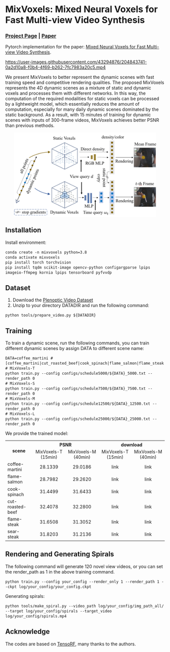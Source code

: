 # MixVoxels: Mixed Neural Voxels for Fast Multi-view Video Synthesis
### [Project Page](https://fengres.github.io/mixvoxels/)  |  [Paper]()

Pytorch implementation for the paper: [Mixed Neural Voxels for Fast Multi-view Video Synthesis](). 

https://user-images.githubusercontent.com/43294876/204843741-0a2d10a8-f0b4-4f69-b262-7fc7983a20c5.mp4

We present MixVoxels to better represent the dynamic scenes with fast training speed and competitive rendering qualities. 
The proposed MixVoxels represents the 4D dynamic scenes as a mixture of static and dynamic voxels and processes them with different networks. 
In this way, the computation of the required modalities for static voxels can be processed by a lightweight model, 
which essentially reduces the amount of computation, 
especially for many daily dynamic scenes dominated by the static background. 
As a result, with 15 minutes of training for dynamic scenes with inputs of 300-frame videos, MixVoxels achieves better PSNR than previous methods.

<div align="center">
<img src="tools/mixvoxels.png" width="450" align="center"/>
</div>

## Installation

Install environment:
```
conda create -n mixvoxels python=3.8
conda activate mixvoxels
pip install torch torchvision
pip install tqdm scikit-image opencv-python configargparse lpips imageio-ffmpeg kornia lpips tensorboard pyfvvdp
```

## Dataset
1. Download the [Plenoptic Video Dataset](https://github.com/facebookresearch/Neural_3D_Video)
2. Unzip to your directory DATADIR and run the following command:
  ```
  python tools/prepare_video.py ${DATADIR}
  ```

## Training

To train a dynamic scene, run the following commands, you can train different dynamic scenes by assign DATA to different scene name:
```
DATA=coffee_martini # [coffee_martini|cut_roasted_beef|cook_spinach|flame_salmon|flame_steak|sear_steak]
# MixVoxels-T
python train.py --config configs/schedule5000/${DATA}_5000.txt --render_path 0
# MixVoxels-S
python train.py --config configs/schedule7500/${DATA}_7500.txt --render_path 0
# MixVoxels-M
python train.py --config configs/schedule12500/${DATA}_12500.txt --render_path 0
# MixVoxels-L
python train.py --config configs/schedule25000/${DATA}_25000.txt --render_path 0
```

We provide the trained model:

<table>
<tr>
    <th rowspan="2">scene</th>
    <th colspan="2">PSNR</th>
    <th colspan="2">download</th>
</tr>
<tr>
<td style="text-align: center">MixVoxels-T (15min)</td>
<td style="text-align: center">MixVoxels-M (40min)</td>
<td style="text-align: center">MixVoxels-T (15min)</td>
<td style="text-align: center">MixVoxels-M (40min)</td>
</tr>
<tr>
<td>coffee-martini</td>
<td style="text-align: center">28.1339</td>
<td style="text-align: center">29.0186</td>
<td style="text-align: center">link</td>
<td style="text-align: center">link</td>
</tr>
<tr>
<td>flame-salmon</td>
<td style="text-align: center">28.7982</td>
<td style="text-align: center">29.2620</td>
<td style="text-align: center">link</td>
<td style="text-align: center">link</td>
</tr>
<tr>
<td>cook-spinach</td>
<td style="text-align: center">31.4499</td>
<td style="text-align: center">31.6433</td>
<td style="text-align: center">link</td>
<td style="text-align: center">link</td>
</tr>
<tr>
<td>cut-roasted-beef</td>
<td style="text-align: center">32.4078</td>
<td style="text-align: center">32.2800</td>
<td style="text-align: center">link</td>
<td style="text-align: center">link</td>
</tr>
<tr>
<td>flame-steak</td>
<td style="text-align: center">31.6508</td>
<td style="text-align: center">31.3052</td>
<td style="text-align: center">link</td>
<td style="text-align: center">link</td>
</tr>
<tr>
<td>sear-steak</td>
<td style="text-align: center">31.8203</td>
<td style="text-align: center">31.2136</td>
<td style="text-align: center">link</td>
<td style="text-align: center">link</td>
</tr>

</table>

## Rendering and Generating Spirals
The following command will generate 120 novel view videos, or you can set the render_path as 1 in the above training command.
```
python train.py --config your_config --render_only 1 --render_path 1 --ckpt log/your_config/your_config.ckpt
```
Generating spirals:
```
python tools/make_spiral.py --video_path log/your_config/img_path_all/ --target log/your_config/spirals --target_video log/your_config/spirals.mp4
```


[//]: # (## Citation)
[//]: # (If you find our code or paper helps, please consider citing:)
[//]: # (```)
[//]: # ()
[//]: # (```)

## Acknowledge
The codes are based on [TensoRF](https://github.com/apchenstu/TensoRF), many thanks to the authors. 
